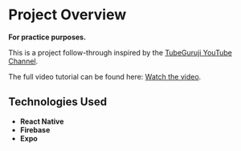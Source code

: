 # Project Overview

**For practice purposes.**

This is a project follow-through inspired by the [TubeGuruji YouTube Channel](https://www.youtube.com/@tubeguruji).

The full video tutorial can be found here: [Watch the video](https://www.youtube.com/watch?v=c0AOwKlAz9I&t=622s).

## Technologies Used

- **React Native**
- **Firebase**
- **Expo**
